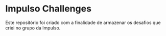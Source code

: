 # Impulso Challenges

Este repositório foi criado com a finalidade de armazenar os desafios que criei no grupo da Impulso.



